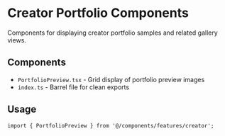 # Creator Portfolio Components

Components for displaying creator portfolio samples and related gallery views.

## Components

- `PortfolioPreview.tsx` - Grid display of portfolio preview images
- `index.ts` - Barrel file for clean exports

## Usage

```tsx
import { PortfolioPreview } from '@/components/features/creator';
```